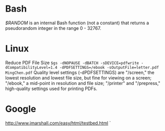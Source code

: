 Bash
====
*$RANDOM* is an internal Bash function (not a constant) that returns a
pseudorandom integer in the range 0 - 32767. 

Linux
====

Reduce PDF File Size
`
$gs -dNOPAUSE -dBATCH -sDEVICE=pdfwrite -dCompatibilityLevel=1.4 -dPDFSETTINGS=/ebook -sOutputFile=letter.pdf MingChen.pdf
`
Quality level settings (-dPDFSETTINGS) are "/screen," the lowest resolution and
lowest file size, but fine for viewing on a screen; "/ebook," a mid-point in
resolution and file size; "/printer" and "/prepress," high-quality settings used
for printing PDFs.


Google
====
http://www.jmarshall.com/easy/html/testbed.html
`
<!DOCTYPE html PUBLIC "-//W3C//DTD XHTML 1.0 Strict//EN" "http://www.w3.org/TR/xhtml1/DTD/xhtml1-strict.dtd">
<html xmlns="http://www.w3.org/1999/xhtml">
  <head>
    <title>My Google API Application</title>
    <script src="https://www.google.com/jsapi?key=ABQIAAAAQJft4QEdxjLLkcCIuxwHPhRttwySSXRpWktobjuPc90ItHtaFRTbhs_rGSqycYXvM6G0KOkWcHJ2bA" type="text/javascript"></script>
    <script language="Javascript" type="text/javascript">
    //<![CDATA[

    google.load("language", "1");

    function initialize() {
      google.language.transliterate(["aiqingshilianggerendeshiqinghaobuhao"], "en", "zh", function(result) {
        if (!result.error) {
          var container = document.getElementById("transliteration");
          if (result.transliterations && result.transliterations.length > 0 &&
            result.transliterations[0].transliteratedWords.length > 0) {
            container.innerHTML = result.transliterations[0].transliteratedWords[0];
          }
        }
      });
    }
    google.setOnLoadCallback(initialize);

    //]]>
    </script>
  </head>
  <body>
    <div id="transliteration">nihao</div>
  </body>
</html>
`
